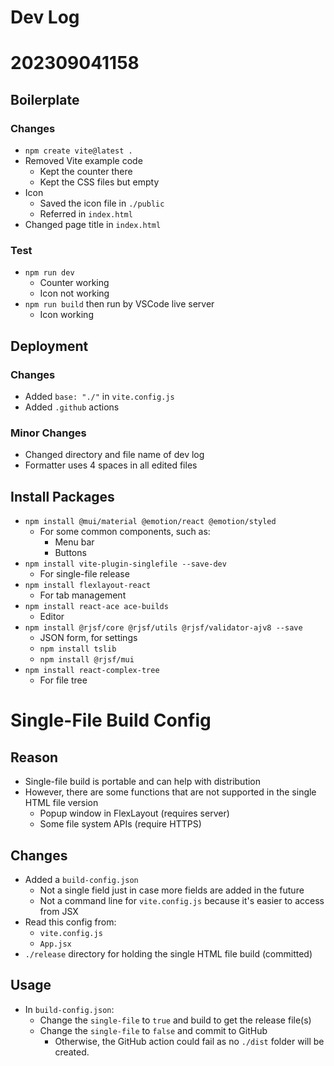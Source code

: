 # Dev Log

# 202309041158

## Boilerplate

### Changes
- `npm create vite@latest .`
- Removed Vite example code
    - Kept the counter there
    - Kept the CSS files but empty
- Icon
    - Saved the icon file in `./public`
    - Referred in `index.html`
- Changed page title in `index.html`

### Test
- `npm run dev`
    - Counter working
    - Icon not working
- `npm run build` then run by VSCode live server
    - Icon working

## Deployment

### Changes
- Added `base: "./"` in `vite.config.js`
- Added `.github` actions

### Minor Changes
- Changed directory and file name of dev log
- Formatter uses 4 spaces in all edited files

## Install Packages
- `npm install @mui/material @emotion/react @emotion/styled`
    - For some common components, such as:
        - Menu bar
        - Buttons
- `npm install vite-plugin-singlefile --save-dev`
    - For single-file release
- `npm install flexlayout-react`
    - For tab management
- `npm install react-ace ace-builds`
    - Editor
- `npm install @rjsf/core @rjsf/utils @rjsf/validator-ajv8 --save`
    - JSON form, for settings
    - `npm install tslib`
    - `npm install @rjsf/mui`
- `npm install react-complex-tree`
    - For file tree

# Single-File Build Config

## Reason
- Single-file build is portable and can help with distribution
- However, there are some functions that are not supported in the single HTML file version
    - Popup window in FlexLayout (requires server)
    - Some file system APIs (require HTTPS)

## Changes
- Added a `build-config.json`
    - Not a single field just in case more fields are added in the future
    - Not a command line for `vite.config.js` because it's easier to access from JSX
- Read this config from:
    - `vite.config.js`
    - `App.jsx`
- `./release` directory for holding the single HTML file build (committed)

## Usage
- In `build-config.json`:
    - Change the `single-file` to `true` and build to get the release file(s)
    - Change the `single-file` to `false` and commit to GitHub
        - Otherwise, the GitHub action could fail as no `./dist` folder will be created.
